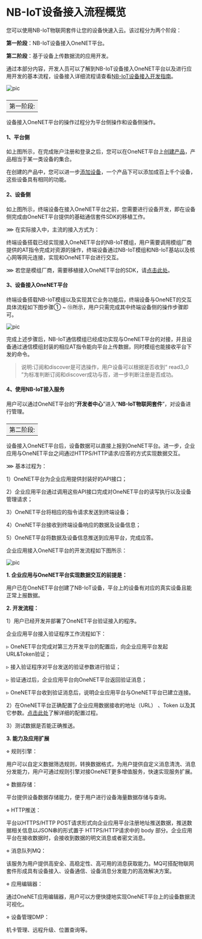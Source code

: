 # NB-IoT设备接入流程概览

您可以使用NB-IoT物联网套件让您的设备快速入云。该过程分为两个阶段：

**第一阶段**：NB-IoT设备接入OneNET平台。

**第二阶段**：基于设备上传数据流的应用开发。

通过本部分内容，开发人员可以了解到NB-IoT设备接入OneNET平台以及进行应用开发的基本流程，设备接入详细流程请查看[NB-IoT设备接入开发指南](/book/device-develop/access.md)。

![pic](/images/LwM2M/NB物联网套件接入流程图.jpg)

<h3><table><tr><td bgcolor=#F2F2F2>第一阶段:</td></tr></table></h3>

设备接入OneNET平台的操作过程分为平台侧操作和设备侧操作。

#### 1、平台侧

如上图所示，在完成账户注册和登录之后，您可以在OneNET平台上[创建产品](/book/get-start/product&device/createProduct.md)，产品相当于某一类设备的集合。

在创建的产品中，您可以进一步[添加设备](/book/get-start/product&device/createDevice.md)，一个产品下可以添加成百上千个设备，这些设备具有相同的功能。

#### 2、设备侧

如上图所示，终端设备在接入OneNET平台之前，您需要进行设备开发，即在设备侧完成由OneNET平台提供的基础通信套件SDK的移植工作。 

&ggg; 在实际接入中，主流的接入方式为：

终端设备搭载已经实现接入OneNET平台的NB-IoT模组，用户需要调用模组厂商提供的AT指令完成对资源的操作，终端设备通过NB-IoT模组和NB-IoT基站以及核心网等网元连接，实现和OneNET平台进行交互。

&ggg; 若您是模组厂商，需要移植接入OneNET平台的SDK，请[点击此处](/book/device-develop/get_SDK.md)。

#### 3、设备接入OneNET平台

终端设备搭载NB-IoT模组以及实现其它业务功能后，终端设备与OneNET的交互具体流程如下图步骤① ~ ⑬所示，用户只需完成其中终端设备侧的操作步骤即可。

![pic](/images/LwM2M/设备和平台交互流程.jpg)

完成上述步骤后，NB-IoT通信模组已经成功实现与OneNET平台的对接，并且设备通过通信模组封装的相应AT指令能向平台上传数据，同时模组也能接收平台下发的命令。

> 说明:订阅和discover是可选操作，用户设备可以根据是否收到“ read3_0 ”为标准判断订阅和discover成功与否，进一步判断注册是否成功。


#### 4、使用NB-IoT接入服务
用户可以通过OneNET平台的“**开发者中心**”进入“**NB-IoT物联网套件**”，对设备进行管理。

<h3><table><tr><td bgcolor=#F2F2F2>第二阶段:</td></tr></table></h3>

设备接入OneNET平台后，设备数据可以直接上报到OneNET平台。进一步，企业应用与OneNET平台之间通过HTTPS/HTTP请求/应答的方式实现数据交互。

&ggg; 基本过程为：

1）OneNET平台为企业应用提供封装好的API接口；

2）企业应用平台通过调用这些API接口完成对OneNET平台的读写执行以及设备管理请求；

3）OneNET平台将相应的指令请求发送到终端设备；

4）OneNET平台接收到终端设备响应的数据及设备信息；

5）OneNET平台将数据及设备信息推送到应用平台，完成应答。

企业应用接入OneNET平台的开发流程如下图所示：

![pic](/images/LwM2M/应用开发流程.jpg)

 **1. 企业应用与OneNET平台实现数据交互的前提是：**

用户已在OneNET平台创建了NB-IoT设备，平台上的设备有对应的真实设备且能正常上报数据。

**2. 开发流程：**

1）用户已经开发并部署了OneNET平台验证接入的程序。

企业应用平台接入验证程序工作流程如下：

&triangleright; OneNET平台完成对第三方开发平台的配置后，向企业应用平台发起URL&Token验证；

&triangleright; 接入验证程序对平台发送的验证参数进行验证；

&triangleright; 验证通过后，企业应用平台向OneNET平台返回验证消息；

&triangleright; OneNET平台收到验证消息后，说明企业应用平台与OneNET平台已建立连接。

2）在OneNET平台正确配置了企业应用数据接收的地址（URL） 、Token 以及其它参数。[点击此处](/book/manual/httppush.md)了解详细的配置过程。

3）测试数据是否能正确推送。

**3. 能力及应用扩展**

&diamond; 规则引擎：

用户可以自定义数据筛选规则，转换数据格式，为用户提供自定义消息清洗、消息分发能力，用户可通过规则引擎对接OneNET更多增值服务，快速实现服务扩展。

&diamond; 数据存储：

平台提供设备数据存储能力，便于用户进行设备海量数据存储与查询。

&diamond; HTTP推送：

平台以HTTPS/HTTP POST请求形式向企业应用平台注册地址推送数据，推送数据相关信息以JSON串的形式置于 HTTPS/HTTP请求中的 body 部分。企业应用平台在接收数据时，会接收到数据的明文消息或者密文消息。 

&diamond; 消息队列MQ：

该服务为用户提供高安全、高稳定性、高可用的消息获取能力。MQ可搭配物联网套件形成具有设备接入、设备通信、设备消息分发能力的高效解决方案。

&diamond; 应用编辑器：

通过OneNET应用编辑器，用户可以方便快捷地实现OneNET平台上的设备数据流可视化。

&diamond; 设备管理DMP：

机卡管理、远程升级、位置查询等。


